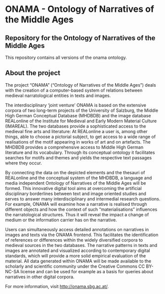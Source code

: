 # ONAMA - Ontology of Narratives of the Middle Ages
## Repository for the Ontology of Narratives of the Middle Ages

This repository contains all versions of the onama ontology.

## About the project

The project “ONAMA” (“Ontology of Narratives of the Middle Ages”) deals with the creation of a computer-based system of relations between medieval narratological entities in texts and images.

The interdisciplinary ‘joint venture’ ONAMA is based on the extensive corpora of two long-term projects of the University of Salzburg, the Middle High German Conceptual Database (MHDBDB) and the image database REALonline of the Institute for Medieval and Early Modern Material Culture (IMAREAL). The two databases provide a sophisticated access to the medieval fine arts and literature: At REALonline a user is, among other things, able to choose a pictorial subject, to get access to a wide range of realisations of the motif appearing in works of art and on artefacts. The MHDBDB provides a comprehensive access to Middle High German literature and its vocabulary. Through its conceptual ontology it facilitates searches for motifs and themes and yields the respective text passages where they occur.

By connecting the data on the depicted elements and the thesauri of REALonline and the conceptual system of the MHDBDB, a language and media independent Ontology of Narratives of the Middle Ages will be formed. This innovative digital tool aims at overcoming the artificial disciplinary borderlines between text and image oriented studies and serves to answer many interdisciplinary and intermedial research questions. For example, ONAMA will examine how a narrative is realised through different objects and how the context of such “materialisations” influences the narratological structures. Thus it will reveal the impact a change of medium or the information carrier has on the narrative.

Users can simultaneously access detailed annotations on narratives in images and texts via the ONAMA frontend. This facilitates the identification of references or differences within the widely diversified corpora to medieval sources in the two databases. The narrative patterns in texts and images are annotated and visualized according to contemporary digital standards, which will provide a more solid empirical evaluation of the material. All data generated within ONAMA will be made available to the scholarly and scientific community under the Creative Commons CC BY-NC-SA license and can be used for example as a basis for queries about narratives in other digital corpora.

For more information, visit http://onama.sbg.ac.at/.
